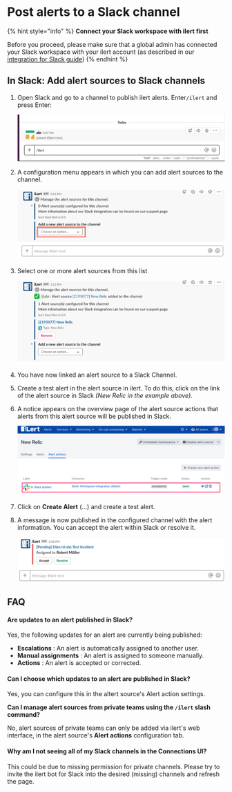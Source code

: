 # Post alerts to a Slack channel

{% hint style="info" %}
**Connect your Slack workspace with ilert first**

Before you proceed, please make sure that a global admin has connected your Slack workspace with your ilert account (as described in our [integration for Slack guide](./))
{% endhint %}

## In Slack: Add alert sources to Slack channels <a href="#in_slack" id="in_slack"></a>

1.  Open Slack and go to a channel to publish ilert alerts. Enter`/ilert` and press Enter:

    ![](../../.gitbook/assets/sl5.png)
2.  A configuration menu appears in which you can add alert sources to the channel.

    ![](../../.gitbook/assets/sl6.png)
3.  Select one or more alert sources from this list

    ![](../../.gitbook/assets/sl7.png)
4. You have now linked an alert source to a Slack Channel.
5. Create a test alert in the alert source in ilert. To do this, click on the link of the alert source in Slack _(New Relic in the example above)_.
6.  A notice appears on the overview page of the alert source actions that alerts from this alert source will be published in Slack.

    ![](<../../.gitbook/assets/iLert (104).png>)
7. Click on **Create Alert** (...) and create a test alert.
8.  A message is now published in the configured channel with the alert information. You can accept the alert within Slack or resolve it.

    ![](../../.gitbook/assets/sl9.png)

## **FAQ**

#### **Are updates to an alert published in Slack?**

Yes, the following updates for an alert are currently being published:

* **Escalations** : An alert is automatically assigned to another user.
* **Manual assignments** : An alert is assigned to someone manually.
* **Actions** : An alert is accepted or corrected.

#### **Can I choose which updates to an alert are published in Slack?**

Yes, you can configure this in the altert source's Alert action settings.

**Can I manage alert sources from private teams using the `/ilert` slash command?**

No, alert sources of private teams can only be added via ilert's web interface, in the alert source's **Alert actions** configuration tab.

#### **Why am I not seeing all of my Slack channels in the Connections UI?**

This could be due to missing permission for private channels. Please try to invite the ilert bot for Slack into the desired (missing) channels and refresh the page.

## &#x20;<a href="#faq" id="faq"></a>
